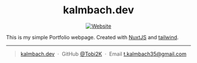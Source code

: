 <h1 align="center">
  kalmbach.dev
</h1>
<p align="center">
<a href="https://app.kalmbach.dev">
    <img alt="Website" src="https://img.shields.io/website?down_message=offline&style=for-the-badge&up_message=online&url=https%3A%2F%2Fwww.kalmbach.dev">
</a>
</p>

This is my simple Portfolio webpage. Created with [NuxtJS](https://nuxtjs.org/) and [tailwind](https://tailwindcss.com/).

---

> [kalmbach.dev](https://www.kalmbach.dev) &nbsp;&middot;&nbsp;
> GitHub [@Tobi2K](https://github.com/Tobi2K) &nbsp;&middot;&nbsp;
> Email [t.kalmbach35@gmail.com](mailto:t.kalmbach35@gmail.com)
